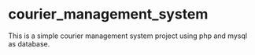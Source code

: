 # courier_management_system
This is  a simple courier management system project using php and mysql as database.
